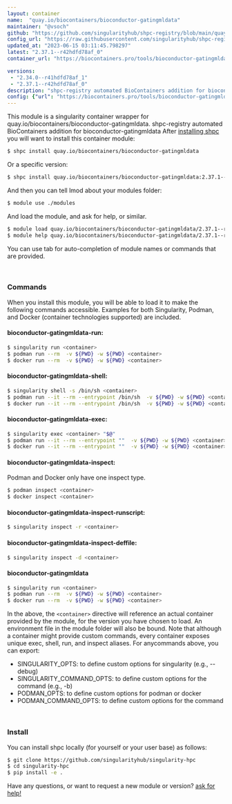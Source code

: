 ```yaml
---
layout: container
name:  "quay.io/biocontainers/bioconductor-gatingmldata"
maintainer: "@vsoch"
github: "https://github.com/singularityhub/shpc-registry/blob/main/quay.io/biocontainers/bioconductor-gatingmldata/container.yaml"
config_url: "https://raw.githubusercontent.com/singularityhub/shpc-registry/main/quay.io/biocontainers/bioconductor-gatingmldata/container.yaml"
updated_at: "2023-06-15 03:11:45.798297"
latest: "2.37.1--r42hdfd78af_0"
container_url: "https://biocontainers.pro/tools/bioconductor-gatingmldata"

versions:
 - "2.34.0--r41hdfd78af_1"
 - "2.37.1--r42hdfd78af_0"
description: "shpc-registry automated BioContainers addition for bioconductor-gatingmldata"
config: {"url": "https://biocontainers.pro/tools/bioconductor-gatingmldata", "maintainer": "@vsoch", "description": "shpc-registry automated BioContainers addition for bioconductor-gatingmldata", "latest": {"2.37.1--r42hdfd78af_0": "sha256:ef90a51dbb11be2718fb957fa56f987135799c3851556c08ddd1f03a7ccaeef8"}, "tags": {"2.34.0--r41hdfd78af_1": "sha256:049c88db4c46fdc3c92d813bb8322cd8fffd816c51a9a447aad7579fba0ea64d", "2.37.1--r42hdfd78af_0": "sha256:ef90a51dbb11be2718fb957fa56f987135799c3851556c08ddd1f03a7ccaeef8"}, "docker": "quay.io/biocontainers/bioconductor-gatingmldata"}
---
```


This module is a singularity container wrapper for quay.io/biocontainers/bioconductor-gatingmldata.
shpc-registry automated BioContainers addition for bioconductor-gatingmldata
After [installing shpc](#install) you will want to install this container module:


```bash
$ shpc install quay.io/biocontainers/bioconductor-gatingmldata
```

Or a specific version:

```bash
$ shpc install quay.io/biocontainers/bioconductor-gatingmldata:2.37.1--r42hdfd78af_0
```

And then you can tell lmod about your modules folder:

```bash
$ module use ./modules
```

And load the module, and ask for help, or similar.

```bash
$ module load quay.io/biocontainers/bioconductor-gatingmldata/2.37.1--r42hdfd78af_0
$ module help quay.io/biocontainers/bioconductor-gatingmldata/2.37.1--r42hdfd78af_0
```

You can use tab for auto-completion of module names or commands that are provided.

<br>

### Commands

When you install this module, you will be able to load it to make the following commands accessible.
Examples for both Singularity, Podman, and Docker (container technologies supported) are included.

#### bioconductor-gatingmldata-run:

```bash
$ singularity run <container>
$ podman run --rm  -v ${PWD} -w ${PWD} <container>
$ docker run --rm  -v ${PWD} -w ${PWD} <container>
```

#### bioconductor-gatingmldata-shell:

```bash
$ singularity shell -s /bin/sh <container>
$ podman run --it --rm --entrypoint /bin/sh  -v ${PWD} -w ${PWD} <container>
$ docker run --it --rm --entrypoint /bin/sh  -v ${PWD} -w ${PWD} <container>
```

#### bioconductor-gatingmldata-exec:

```bash
$ singularity exec <container> "$@"
$ podman run --it --rm --entrypoint ""  -v ${PWD} -w ${PWD} <container> "$@"
$ docker run --it --rm --entrypoint ""  -v ${PWD} -w ${PWD} <container> "$@"
```

#### bioconductor-gatingmldata-inspect:

Podman and Docker only have one inspect type.

```bash
$ podman inspect <container>
$ docker inspect <container>
```

#### bioconductor-gatingmldata-inspect-runscript:

```bash
$ singularity inspect -r <container>
```

#### bioconductor-gatingmldata-inspect-deffile:

```bash
$ singularity inspect -d <container>
```



#### bioconductor-gatingmldata

```bash
$ singularity run <container>
$ podman run --rm  -v ${PWD} -w ${PWD} <container>
$ docker run --rm  -v ${PWD} -w ${PWD} <container>
```


In the above, the `<container>` directive will reference an actual container provided
by the module, for the version you have chosen to load. An environment file in the
module folder will also be bound. Note that although a container
might provide custom commands, every container exposes unique exec, shell, run, and
inspect aliases. For anycommands above, you can export:

 - SINGULARITY_OPTS: to define custom options for singularity (e.g., --debug)
 - SINGULARITY_COMMAND_OPTS: to define custom options for the command (e.g., -b)
 - PODMAN_OPTS: to define custom options for podman or docker
 - PODMAN_COMMAND_OPTS: to define custom options for the command

<br>

### Install

You can install shpc locally (for yourself or your user base) as follows:

```bash
$ git clone https://github.com/singularityhub/singularity-hpc
$ cd singularity-hpc
$ pip install -e .
```

Have any questions, or want to request a new module or version? [ask for help!](https://github.com/singularityhub/singularity-hpc/issues)